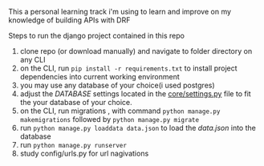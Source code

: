 This a personal learning track i'm using to learn and improve on my knowledge of building APIs with DRF

Steps to run the django project contained in this repo

 1. clone repo (or download manually) and navigate to folder directory on any CLI
 2. on the CLI, run  `pip install -r requirements.txt` to install project dependencies into current working environment
 3. you may use any database of your choice(i used postgres)
 4. adjust the *DATABASE* settings located in the [core/settings.py](https://github.com/themaleem/simpu-code-challenge/blob/master/core/settings.py) file to fit the your database of your choice.
 5. on the CLI, run migrations , with command `python manage.py makemigrations`  followed by `python manage.py migrate`
 6. run  `python manage.py loaddata data.json` to load the *data.json* into the database
 7. run `python manage.py runserver`
 8. study config/urls.py for url nagivations